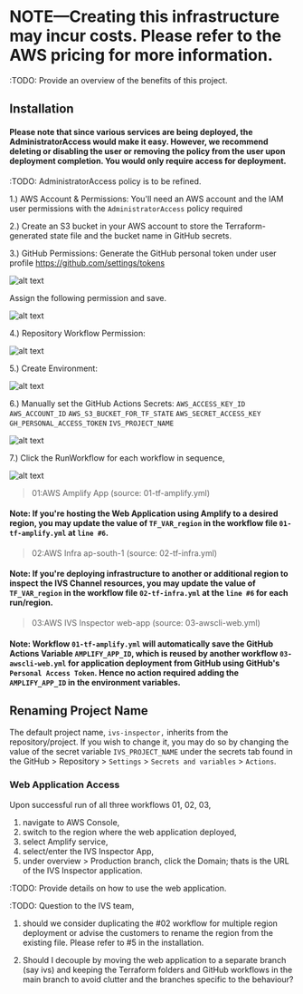 # NOTE—Creating this infrastructure may incur costs. Please refer to the AWS pricing for more information.

:TODO: Provide an overview of the benefits of this project.

## Installation

#### Please note that since various services are being deployed, the AdministratorAccess would make it easy. However, we recommend deleting or disabling the user or removing the policy from the user upon deployment completion. You would only require access for deployment.

:TODO: AdministratorAccess policy is to be refined.

1.) AWS Account & Permissions: You'll need an AWS account and the IAM user permissions with the `AdministratorAccess` policy required

2.) Create an S3 bucket in your AWS account to store the Terraform-generated state file and the bucket name in GitHub secrets.

3.) GitHub Permissions: Generate the GitHub personal token under user profile https://github.com/settings/tokens

![alt text](https://github.com/sathia-s/aws-ivs-inspector/blob/main/prequisites/01-PersonalAccessToken-using-Classic.png?raw=true)

Assign the following permission and save.

![alt text](https://github.com/sathia-s/aws-ivs-inspector/blob/main/prequisites/02-AddFollowingPermissions.png?raw=true)

4.) Repository Workflow Permission:

![alt text](https://github.com/sathia-s/aws-ivs-inspector/blob/main/prequisites/05-ProvideWorkflowPermissions.png?raw=true)

5.) Create Environment:

![alt text](https://github.com/sathia-s/aws-ivs-inspector/blob/main/prequisites/03-AddNewEnvironment.png?raw=true)

6.) Manually set the GitHub Actions Secrets:
`AWS_ACCESS_KEY_ID`
`AWS_ACCOUNT_ID`
`AWS_S3_BUCKET_FOR_TF_STATE`
`AWS_SECRET_ACCESS_KEY`
`GH_PERSONAL_ACCESS_TOKEN`
`IVS_PROJECT_NAME`

![alt text](https://github.com/sathia-s/aws-ivs-inspector/blob/main/prequisites/04-AddSecerts.png?raw=true)

7.) Click the RunWorkflow for each workflow in sequence,

![alt text](https://github.com/sathia-s/aws-ivs-inspector/blob/main/prequisites/06-ClickTheRunWorkflowForEach.png?raw=true)

> 01:AWS Amplify App (source: 01-tf-amplify.yml)

#### Note: If you're hosting the Web Application using Amplify to a desired region, you may update the value of `TF_VAR_region` in the workflow file `01-tf-amplify.yml` at `line #6`.

> 02:AWS Infra ap-south-1 (source: 02-tf-infra.yml)

#### Note: If you're deploying infrastructure to another or additional region to inspect the IVS Channel resources, you may update the value of `TF_VAR_region` in the workflow file `02-tf-infra.yml` at the `line #6` for each run/region.

> 03:AWS IVS Inspector web-app (source: 03-awscli-web.yml)

#### Note: Workflow `01-tf-amplify.yml` will automatically save the GitHub Actions Variable `AMPLIFY_APP_ID`, which is reused by another workflow `03-awscli-web.yml` for application deployment from GitHub using GitHub's `Personal Access Token`. Hence no action required adding the `AMPLIFY_APP_ID` in the environment variables.

<!-- 8.) If you're hosting the Web Application using Amplify to a desired region, you may update the value of `TF_VAR_region` in the workflow file `01-tf-amplify.yml` at `line #6`. -->

<!-- 9.) If you're deploying infrastructure to another or additional region to inspect the IVS Channel resources, you may update the value of `TF_VAR_region` in the workflow file `02-tf-infra.yml` at the `line #6` for each run/region. -->

<!-- 10.) Workflow `01-tf-amplify.yml` will automatically save the GitHub Actions Variable `AMPLIFY_APP_ID`, which is reused by another workflow `03-awscli-web.yml` for application deployment from GitHub using GitHub's `Personal Access Token`. -->

## Renaming Project Name

The default project name, `ivs-inspector,` inherits from the repository/project. If you wish to change it, you may do so by changing the value of the secret variable `IVS_PROJECT_NAME` under the secrets tab found in the GitHub > Repository > `Settings` > `Secrets and variables` > `Actions`.

### Web Application Access

Upon successful run of all three workflows 01, 02, 03,

1. navigate to AWS Console,
2. switch to the region where the web application deployed,
3. select Amplify service,
4. select/enter the IVS Inspector App,
5. under overview > Production branch, click the Domain; thats is the URL of the IVS Inspector application.

:TODO: Provide details on how to use the web application.

:TODO: Question to the IVS team,

1. should we consider duplicating the #02 workflow for multiple region deployment or advise the customers to rename the region from the existing file. Please refer to #5 in the installation.

2. Should I decouple by moving the web application to a separate branch (say ivs) and keeping the Terraform folders and GitHub workflows in the main branch to avoid clutter and the branches specific to the behaviour?
